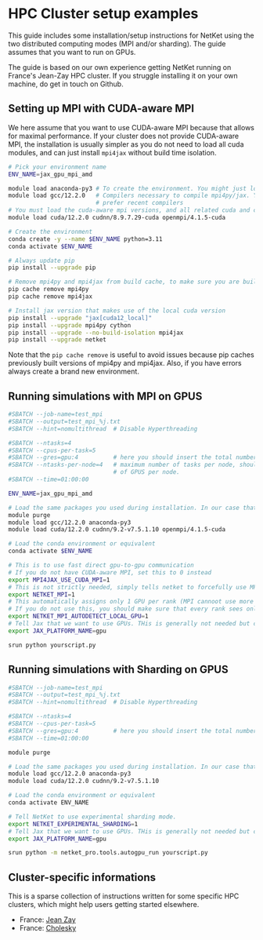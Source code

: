# HPC Cluster setup examples

This guide includes some installation/setup instructions for NetKet using the two distributed computing modes (MPI and/or sharding).
The guide assumes that you want to run on GPUs.

The guide is based on our own experience getting NetKet running on France's Jean-Zay HPC cluster. If you struggle installing it on your own machine, do get in touch on Github.

## Setting up MPI with CUDA-aware MPI

We here assume that you want to use CUDA-aware MPI because that allows for maximal performance. 
If your cluster does not provide CUDA-aware MPI, the installation is usually simpler as you do not need to load all cuda modules, and can just install `mpi4jax` without build time isolation.

```bash
# Pick your environment name
ENV_NAME=jax_gpu_mpi_amd

module load anaconda-py3 # To create the environment. You might just load python or some equivalent
module load gcc/12.2.0   # Compilers necessary to compile mpi4py/jax. You might have to load something equivalent
                         # prefer recent compilers
# You must load the cuda-aware mpi versions, and all related cuda and cudnn libraries
module load cuda/12.2.0 cudnn/8.9.7.29-cuda openmpi/4.1.5-cuda 

# Create the environment
conda create -y --name $ENV_NAME python=3.11 
conda activate $ENV_NAME

# Always update pip
pip install --upgrade pip

# Remove mpi4py and mpi4jax from build cache, to make sure you are building them anew
pip cache remove mpi4py
pip cache remove mpi4jax

# Install jax version that makes use of the local cuda version
pip install --upgrade "jax[cuda12_local]"
pip install --upgrade mpi4py cython
pip install --upgrade --no-build-isolation mpi4jax
pip install --upgrade netket 
```

Note that the `pip cache remove` is useful to avoid issues because pip caches previously built versions of mpi4py and mpi4jax.
Also, if you have errors always create a brand new environment.

## Running simulations with MPI on GPUS

```bash
#SBATCH --job-name=test_mpi
#SBATCH --output=test_mpi_%j.txt
#SBATCH --hint=nomultithread  # Disable Hyperthreading

#SBATCH --ntasks=4
#SBATCH --cpus-per-task=5
#SBATCH --gres=gpu:4          # here you should insert the total number of gpus per node
#SBATCH --ntasks-per-node=4   # maximum number of tasks per node, should match the maximum 
                              # of GPUS per node.
#SBATCH --time=01:00:00

ENV_NAME=jax_gpu_mpi_amd

# Load the same packages you used during installation. In our case that is
module purge
module load gcc/12.2.0 anaconda-py3 
module load cuda/12.2.0 cudnn/9.2-v7.5.1.10 openmpi/4.1.5-cuda

# Load the conda environment or equivalent
conda activate $ENV_NAME

# This is to use fast direct gpu-to-gpu communication
# If you do not have CUDA-aware MPI, set this to 0 instead
export MPI4JAX_USE_CUDA_MPI=1
# This is not strictly needed, simply tells netket to forcefully use MPI
export NETKET_MPI=1
# This automatically assigns only 1 GPU per rank (MPI cannoot use more than 1)
# If you do not use this, you should make sure that every rank sees only 1 GPU.
export NETKET_MPI_AUTODETECT_LOCAL_GPU=1
# Tell Jax that we want to use GPUs. THis is generally not needed but can't hurt
export JAX_PLATFORM_NAME=gpu

srun python yourscript.py
```

## Running simulations with Sharding on GPUS

```bash
#SBATCH --job-name=test_mpi
#SBATCH --output=test_mpi_%j.txt
#SBATCH --hint=nomultithread  # Disable Hyperthreading

#SBATCH --ntasks=4
#SBATCH --cpus-per-task=5
#SBATCH --gres=gpu:4          # here you should insert the total number of gpus per node
#SBATCH --time=01:00:00

module purge

# Load the same packages you used during installation. In our case that is
module load gcc/12.2.0 anaconda-py3 
module load cuda/12.2.0 cudnn/9.2-v7.5.1.10

# Load the conda environment or equivalent
conda activate ENV_NAME

# Tell NetKet to use experimental sharding mode.
export NETKET_EXPERIMENTAL_SHARDING=1
# Tell Jax that we want to use GPUs. THis is generally not needed but can't hurt
export JAX_PLATFORM_NAME=gpu

srun python -m netket_pro.tools.autogpu_run yourscript.py
```


## Cluster-specific informations

This is a sparse collection of instructions written for some specific HPC clusters, which might help
users getting started elsewhere. 

 - France: [Jean Zay](https://quantum-ai-lab.getoutline.com/s/cb890bcf-0cfd-4a20-b98b-18b66e80138f)
 - France: [Cholesky](https://quantum-ai-lab.getoutline.com/s/45a8aa4f-86be-4159-b68f-e354248f64c5)